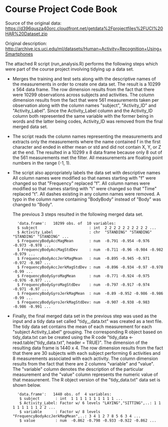 Course Project Code Book
========================

Source of the original data: https://d396qusza40orc.cloudfront.net/getdata%2Fprojectfiles%2FUCI%20HAR%20Dataset.zip

Original description: http://archive.ics.uci.edu/ml/datasets/Human+Activity+Recognition+Using+Smartphones

The attached R script (run_analysis.R) performs the following steps which were part of the course project involving tidying up a data set.

* Merges the training and test sets along with the descriptive names of the measurements in order to create one data set. The result  is a 10299 x 564 data frame.
  The row dimension results from the fact that there were 10299 observations across subjects and activities. The column dimension results from the fact that were 561 
  measurements taken per observation along with the column names "subject", "Activity_ID" and "Activity_Label". Since the Activity_Label column and the Activity_ID column 
  both represented the same variable with the former being in words and the latter being codes, Activity_ID was removed from the final merged data set.

* The script reads the column names representing the measurements  and extracts only the measurements where the name contained f in the first character and ended 
  in either mean or std and did not contain X, Y, or Z at the end. The resulted in a 10299 x 8 data frame because only 8 out of the 561 measurements met 
  the filter. All measurements are floating point numbers in the range (-1, 1).

* The script also appropriately labels the data set with descriptive names
  All column names were modified so that names starting with "f" were changed so that "Frequency" replaced "f". 
  All column names were modified so that names starting with "t" were changed so that "Time" replaced "t". 
  All dashes existing in any column names were removed.
  A typo in the column name containing "BodyBody" instead of "Body" was changed to "Body".

  The previous 3 steps resulted in the following merged data set.

        'data.frame':	10299 obs. of  10 variables:
        $ subject                       : int  2 2 2 2 2 2 2 2 2 2 ...
        $ Activity_Label                : chr  "STANDING" "STANDING" "STANDING" "STANDING" ...
        $ FrequencyBodyAccMagMean       : num  -0.791 -0.954 -0.976 -0.973 -0.978 ...
        $ FrequencyBodyAccMagStdDev     : num  -0.711 -0.96 -0.984 -0.982 -0.979 ...
        $ FrequencyBodyAccJerkMagMean   : num  -0.895 -0.945 -0.971 -0.972 -0.987 ...
        $ FrequencyBodyAccJerkMagStdDev : num  -0.896 -0.934 -0.97 -0.978 -0.99 ...
        $ FrequencyBodyGyroMagMean      : num  -0.771 -0.924 -0.975 -0.976 -0.977 ...
        $ FrequencyBodyGyroMagStdDev    : num  -0.797 -0.917 -0.974 -0.971 -0.97 ...
        $ FrequencyBodyGyroJerkMagMean  : num  -0.89 -0.952 -0.986 -0.986 -0.99 ...
        $ FrequencyBodyGyroJerkMagStdDev: num  -0.907 -0.938 -0.983 -0.986 -0.991 ...

* Finally, the final merged data set in the previous step was used as the input and a tidy data set called "tidy__data.txt" was
  created as a text file. The tidy data set contains the mean of each measurement for each "subject Activity_Label" grouping. The 
  corresponding R object based on tidy_data.txt can be created using the R code "tidy_data <- read.table("tidy_data.txt", header = TRUE)". 
  The dimension of the resulting data frame  is 1440 x 4. The row dimension results from the fact that there are 30 subjects with each subject performing 
  6 activities and 8 measurements associated with each activity.  The column dimension results from the fact that there are 2 columns "variable" and "value". The 
  "variable" column denotes the description of the particular measurement and the "value" column represents the numeric value of that measurenent.  The 
  R object version of the "tidy_data.txt" data set is shown below.

        'data.frame':   1440 obs. of  4 variables:
         $ subject       : int  1 1 1 1 1 1 1 1 1 1 ...
         $ Activity_Label: Factor w/ 6 levels "LAYING","SITTING",..: 1 1 1 1 1 1 1 1 2 2 ...
         $ variable      : Factor w/ 8 levels "FrequencyBodyAccJerkMagMean",..: 3 4 1 2 7 8 5 6 3 4 ...
         $ value         : num  -0.862 -0.798 -0.933 -0.922 -0.862 ...

 


 



